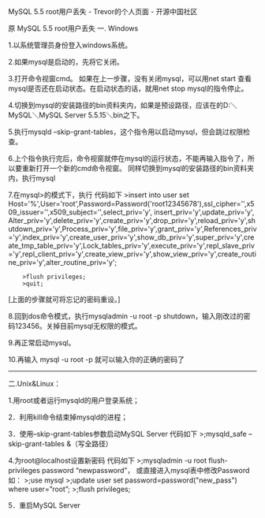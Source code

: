 MySQL 5.5 root用户丢失 - Trevor的个人页面 - 开源中国社区

原 MySQL 5.5 root用户丢失
一. Windows

1.以系统管理员身份登入windows系统。

2.如果mysql是启动的，先将它关闭。

3.打开命令视窗cmd。
    如果在上一步骤，没有关闭mysql，可以用net start 查看mysql是否还在启动状态。在启动状态的话，就用net stop mysql的指令停止。

4.切换到mysql的安装路径的bin资料夹内，如果是预设路径，应该在的D:＼MySQL＼MySQL Server 5.5.15＼bin之下。

5.执行mysqld –skip-grant-tables，这个指令用以启动mysql，但会跳过权限检查。

6.上个指令执行完后，命令视窗就停在mysql的运行状态，不能再输入指令了，所以要重新打开一个新的cmd命令视窗。
同样切换到mysql的安装路径的bin资料夹内，执行mysql

7.在mysql>的模式下，执行
     代码如下
        >insert into user set Host='%',User='root',Password=Password('root12345678'),ssl_cipher='',x509_issuer='',x509_subject='',select_priv='y', insert_priv='y',update_priv='y', Alter_priv='y',delete_priv='y',create_priv='y',drop_priv='y',reload_priv='y',shutdown_priv='y',Process_priv='y',file_priv='y',grant_priv='y',References_priv='y',index_priv='y',create_user_priv='y',show_db_priv='y',super_priv='y',create_tmp_table_priv='y',Lock_tables_priv='y',execute_priv='y',repl_slave_priv='y',repl_client_priv='y',create_view_priv='y',show_view_priv='y',create_routine_priv='y',alter_routine_priv='y';

        >flush privileges;
        >quit;
[上面的步骤就可将忘记的密码重设。]

8.回到dos命令模式，执行mysqladmin -u root -p shutdown，输入刚改过的密码123456。关掉目前mysql无权限的模式。

9.再正常启动mysql。

10.再输入 mysql -u root -p
    就可以输入你的正确的密码了

------------------------------------------------------


二.Unix&Linux：

1.用root或者运行mysqld的用户登录系统；

2．利用kill命令结束掉mysqld的进程；

3．使用–skip-grant-tables参数启动MySQL Server
     代码如下
        >;mysqld_safe –skip-grant-tables &（写全路径）

4.为root@localhost设置新密码
    代码如下
        >;mysqladmin -u root flush-privileges password “newpassword”，
    或直接进入mysql表中修改Password
        如：
        >;use mysql
        >;update user set password=password("new_pass") where user=”root”;
        >;flush privileges;

5．重启MySQL Server
